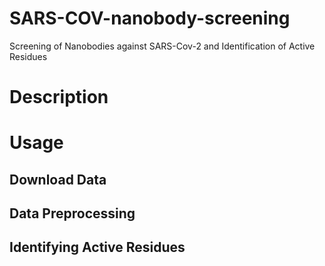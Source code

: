 # SARS-COV-nanobody-screening
Screening of Nanobodies against SARS-Cov-2 and Identification of Active Residues

# Description

# Usage
 
 ## Download Data

 ## Data Preprocessing

 ## Identifying Active Residues

